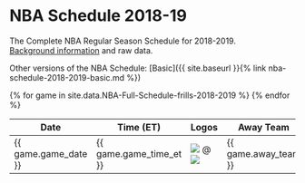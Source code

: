 # NBA Schedule 2018-19
The Complete NBA Regular Season Schedule for 2018-2019.<br />
[Background information](background) and raw data.

Other versions of the NBA Schedule:
[Basic]({{ site.baseurl }}{% link nba-schedule-2018-2019-basic.md %})
<table>
  <thead>
    <tr>
      <th class="game_date_header">Date</th>
      <th class="game_time_et_header">Time (ET)</th>
      <th class="logos_header">Logos</th>
      <th class="away_team_header">Away Team</th>
      <th class="home_team_header">Home Team</th>
    </tr>
  </thead>
{% for game in site.data.NBA-Full-Schedule-frills-2018-2019 %}
  <tr>
    <td class="game_date g{{ game.game_number_this_day }}">{{ game.game_date }}</td>
    <td class="game_time_et g{{ game.game_number_this_day_and_time }}">{{ game.game_time_et }}</td>
    <td class="logos">
      <img src="https://secure.espn.com/combiner/i?img=/i/teamlogos/nba/500/scoreboard/{{ game.away_team_espn_abbr }}.png&w=100&h=100">
      @
      <img src="https://secure.espn.com/combiner/i?img=/i/teamlogos/nba/500/scoreboard/{{ game.home_team_espn_abbr }}.png&w=100&h=100">
    </td>
    <td class="away_team">{{ game.away_team }}</td>
    <td class="home_team">{{ game.home_team }}</td>
  </tr>
{% endfor %}
</table>